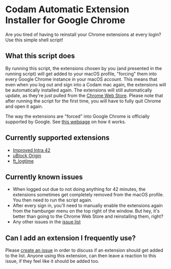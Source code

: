 # Codam Automatic Extension Installer for Google Chrome
Are you tired of having to reinstall your Chrome extensions at every login? Use this simple shell script!

## What this script does
By running this script, the extensions chosen by you (and presented in the running script) will get added to your macOS profile, "forcing" them into every Google Chrome instance in your macOS account. This means that even when you log out and sign into a Codam mac again, the extensions will be automatically installed again. The extensions will still automatically update, as they're just pulled from the [Chrome Web Store](https://chrome.google.com/webstore/category/extensions). Please note that after running the script for the first time, you will have to fully quit Chrome and open it again.

The way the extensions are "forced" into Google Chrome is officially supported by Google. See [this webpage](https://developer.chrome.com/docs/extensions/mv2/external_extensions/) on how it works.

## Currently supported extensions
- [Improved Intra 42](https://chrome.google.com/webstore/detail/hmflgigeigiejaogcgamkecmlibcpdgo)
- [uBlock Origin](https://chrome.google.com/webstore/detail/ublock-origin/cjpalhdlnbpafiamejdnhcphjbkeiagm)
- [ft_logtime](https://chrome.google.com/webstore/detail/ftlogtime/mnohnflacgkmhaocfhhmjeeciibiciep)

## Currently known issues
- When logged out due to not doing anything for 42 minutes, the extensions sometimes get completely removed from the macOS profile. You then need to run the script again.
- After every sign in, you'll need to manually enable the extensions again from the hamburger menu on the top right of the window. But hey, it's better than going to the Chrome Web Store and reinstalling them, right?
- Any other issues in the [issue list](https://github.com/FreekBes/codam_auto_extension_installer/issues)

## Can I add an extension I frequently use?
Please [create an issue](https://github.com/FreekBes/codam_auto_extension_installer/issues/new) in order to discuss if an extension should get added to the list. Anyone using this extension, can then leave a reaction to this issue, if they feel like it should be added too.
